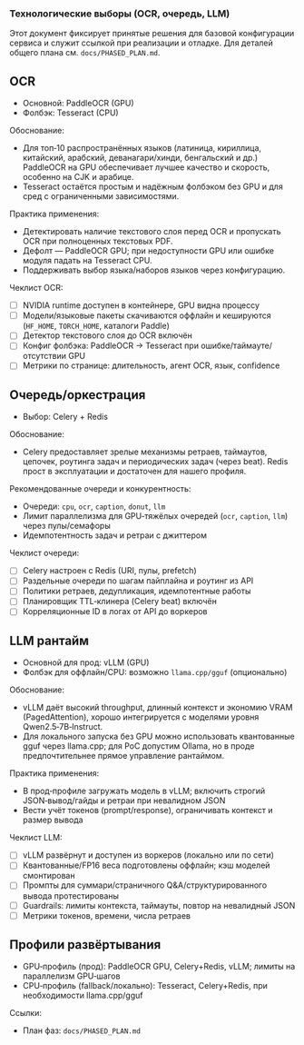 ### Технологические выборы (OCR, очередь, LLM)

Этот документ фиксирует принятые решения для базовой конфигурации сервиса и служит ссылкой при реализации и отладке. Для деталей общего плана см. `docs/PHASED_PLAN.md`.

## OCR
- Основной: PaddleOCR (GPU)
- Фолбэк: Tesseract (CPU)

Обоснование:
- Для топ‑10 распространённых языков (латиница, кириллица, китайский, арабский, деванагари/хинди, бенгальский и др.) PaddleOCR на GPU обеспечивает лучшее качество и скорость, особенно на CJK и арабице.
- Tesseract остаётся простым и надёжным фолбэком без GPU и для сред с ограниченными зависимостями.

Практика применения:
- Детектировать наличие текстового слоя перед OCR и пропускать OCR при полноценных текстовых PDF.
- Дефолт — PaddleOCR GPU; при недоступности GPU или ошибке модуля падать на Tesseract CPU.
- Поддерживать выбор языка/наборов языков через конфигурацию.

Чеклист OCR:
- [ ] NVIDIA runtime доступен в контейнере, GPU видна процессу
- [ ] Модели/языковые пакеты скачиваются оффлайн и кешируются (`HF_HOME`, `TORCH_HOME`, каталоги Paddle)
- [ ] Детектор текстового слоя до OCR включён
- [ ] Конфиг фолбэка: PaddleOCR → Tesseract при ошибке/таймауте/отсутствии GPU
- [ ] Метрики по странице: длительность, агент OCR, язык, confidence

## Очередь/оркестрация
- Выбор: Celery + Redis

Обоснование:
- Celery предоставляет зрелые механизмы ретраев, таймаутов, цепочек, роутинга задач и периодических задач (через beat). Redis прост в эксплуатации и достаточен для нашего профиля.

Рекомендованные очереди и конкурентность:
- Очереди: `cpu`, `ocr`, `caption`, `donut`, `llm`
- Лимит параллелизма для GPU‑тяжёлых очередей (`ocr`, `caption`, `llm`) через пулы/семафоры
- Идемпотентность задач и ретраи с джиттером

Чеклист очереди:
- [ ] Celery настроен с Redis (URI, пулы, prefetch)
- [ ] Раздельные очереди по шагам пайплайна и роутинг из API
- [ ] Политики ретраев, дедупликация, идемпотентные работы
- [ ] Планировщик TTL‑клинера (Celery beat) включён
- [ ] Корреляционные ID в логах от API до воркеров

## LLM рантайм
- Основной для прод: vLLM (GPU)
- Фолбэк для оффлайн/CPU: возможно `llama.cpp/gguf` (опционально)

Обоснование:
- vLLM даёт высокий throughput, длинный контекст и экономию VRAM (PagedAttention), хорошо интегрируется с моделями уровня Qwen2.5‑7B‑Instruct.
- Для локального запуска без GPU можно использовать квантованные gguf через llama.cpp; для PoC допустим Ollama, но в проде предпочтительнее прямое управление рантаймом.

Практика применения:
- В прод‑профиле загружать модель в vLLM; включить строгий JSON‑вывод/гайды и ретраи при невалидном JSON
- Вести учёт токенов (prompt/response), ограничивать контекст и размер вывода

Чеклист LLM:
- [ ] vLLM развёрнут и доступен из воркеров (локально или по сети)
- [ ] Квантованные/FP16 веса подготовлены оффлайн; кэш моделей смонтирован
- [ ] Промпты для суммари/страничного Q&A/структурированного вывода протестированы
- [ ] Guardrails: лимиты контекста, таймауты, повтор на невалидный JSON
- [ ] Метрики токенов, времени, числа ретраев

## Профили развёртывания
- GPU‑профиль (прод): PaddleOCR GPU, Celery+Redis, vLLM; лимиты на параллелизм GPU‑шагов
- CPU‑профиль (fallback/локально): Tesseract, Celery+Redis, при необходимости llama.cpp/gguf

Ссылки:
- План фаз: `docs/PHASED_PLAN.md`
